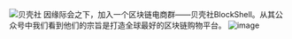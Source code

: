![贝壳社]()
因缘际会之下，加入一个区块链电商群——贝壳社BlockShell。从其公众号中我们看到他们的宗旨是打造全球最好的区块链购物平台。
![image](https://mmbiz.qpic.cn/mmbiz_jpg/OKQg4eOz9af7RLApCEcQiaZmBrYAobjCkMvWQfnYGSqvzrrhswgwQjiaibDHIfkJKVbSNg2rKCkD6rdqQP1JpNK3A/640?wx_fmt=jpeg&tp=webp&wxfrom=5&wx_lazy=1)